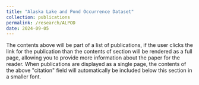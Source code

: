 ```yaml
---
title: "Alaska Lake and Pond Occurrence Dataset"
collection: publications
permalink: /research/ALPOD
date: 2024-09-05
---
```


The contents above will be part of a list of publications, if the user clicks the link for the publication than the contents of section will be rendered as a full page, allowing you to provide more information about the paper for the reader. When publications are displayed as a single page, the contents of the above "citation" field will automatically be included below this section in a smaller font.

